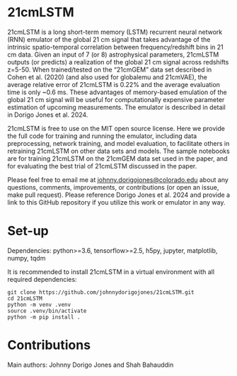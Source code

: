 # 21cmLSTM

21cmLSTM is a long short-term memory (LSTM) recurrent neural network (RNN) emulator of the global 21 cm signal that takes advantage of the intrinsic spatio-temporal correlation between frequency/redshift bins in 21 cm data. Given an input of 7 (or 8) astrophysical parameters, 21cmLSTM outputs (or predicts) a realization of the global 21 cm signal across redshifts z=5-50. When trained/tested on the “21cmGEM” data set described in Cohen et al. (2020) (and also used for globalemu and 21cmVAE), the average relative error of 21cmLSTM is 0.22% and the average evaluation time is only ~0.6 ms. These advantages of memory-based emulation of the global 21 cm signal will be useful for computationally expensive parameter estimation of upcoming measurements. The emulator is described in detail in Dorigo Jones et al. 2024.

21cmLSTM is free to use on the MIT open source license. Here we provide the full code for training and running the emulator, including data preprocessing, network training, and model evaluation, to facilitate others in retraining 21cmLSTM on other data sets and models. The sample notebooks are for training 21cmLSTM on the 21cmGEM data set used in the paper, and for evaluating the best trial of 21cmLSTM discussed in the paper.

Please feel free to email me at johnny.dorigojones@colorado.edu about any questions, comments, improvements, or contributions (or open an issue, make pull request). Please reference Dorigo Jones et al. 2024 and provide a link to this GitHub repository if you utilize this work or emulator in any way.

# Set-up
Dependencies: python>=3.6, tensorflow>=2.5, h5py, jupyter, matplotlib, numpy, tqdm

It is recommended to install 21cmLSTM in a virtual environment with all required dependencies:
```
git clone https://github.com/johnnydorigojones/21cmLSTM.git
cd 21cmLSTM
python -m venv .venv
source .venv/bin/activate
python -m pip install .
```

# Contributions
Main authors: Johnny Dorigo Jones and Shah Bahauddin
